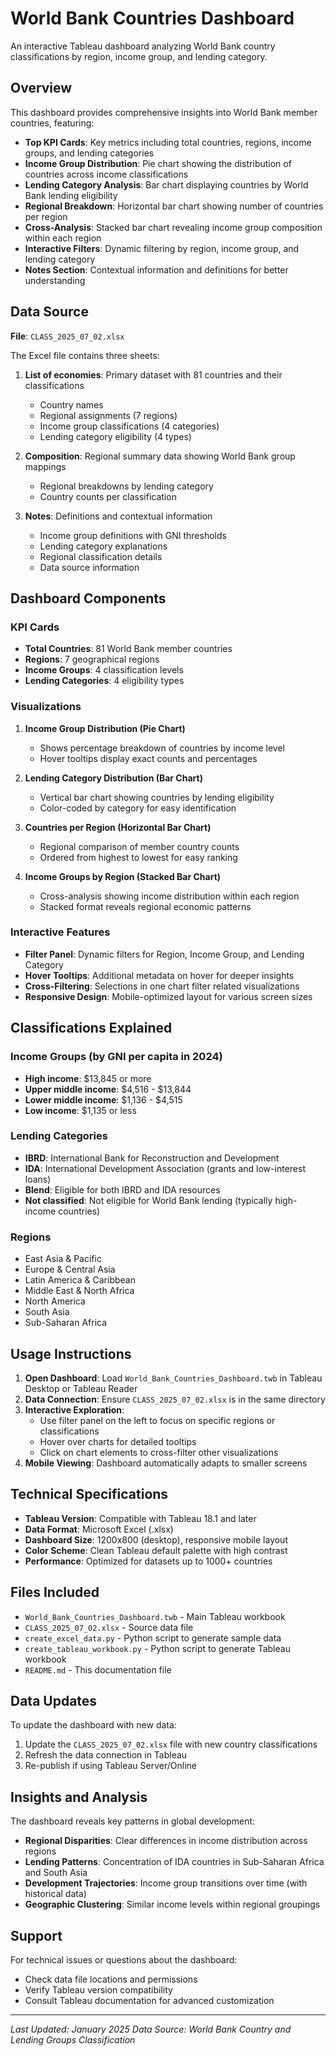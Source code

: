 # World Bank Countries Dashboard

An interactive Tableau dashboard analyzing World Bank country classifications by region, income group, and lending category.

## Overview

This dashboard provides comprehensive insights into World Bank member countries, featuring:

- **Top KPI Cards**: Key metrics including total countries, regions, income groups, and lending categories
- **Income Group Distribution**: Pie chart showing the distribution of countries across income classifications
- **Lending Category Analysis**: Bar chart displaying countries by World Bank lending eligibility
- **Regional Breakdown**: Horizontal bar chart showing number of countries per region
- **Cross-Analysis**: Stacked bar chart revealing income group composition within each region
- **Interactive Filters**: Dynamic filtering by region, income group, and lending category
- **Notes Section**: Contextual information and definitions for better understanding

## Data Source

**File**: `CLASS_2025_07_02.xlsx`

The Excel file contains three sheets:

1. **List of economies**: Primary dataset with 81 countries and their classifications
   - Country names
   - Regional assignments (7 regions)
   - Income group classifications (4 categories)
   - Lending category eligibility (4 types)

2. **Composition**: Regional summary data showing World Bank group mappings
   - Regional breakdowns by lending category
   - Country counts per classification

3. **Notes**: Definitions and contextual information
   - Income group definitions with GNI thresholds
   - Lending category explanations
   - Regional classification details
   - Data source information

## Dashboard Components

### KPI Cards
- **Total Countries**: 81 World Bank member countries
- **Regions**: 7 geographical regions
- **Income Groups**: 4 classification levels
- **Lending Categories**: 4 eligibility types

### Visualizations

1. **Income Group Distribution (Pie Chart)**
   - Shows percentage breakdown of countries by income level
   - Hover tooltips display exact counts and percentages

2. **Lending Category Distribution (Bar Chart)**
   - Vertical bar chart showing countries by lending eligibility
   - Color-coded by category for easy identification

3. **Countries per Region (Horizontal Bar Chart)**
   - Regional comparison of member country counts
   - Ordered from highest to lowest for easy ranking

4. **Income Groups by Region (Stacked Bar Chart)**
   - Cross-analysis showing income distribution within each region
   - Stacked format reveals regional economic patterns

### Interactive Features

- **Filter Panel**: Dynamic filters for Region, Income Group, and Lending Category
- **Hover Tooltips**: Additional metadata on hover for deeper insights
- **Cross-Filtering**: Selections in one chart filter related visualizations
- **Responsive Design**: Mobile-optimized layout for various screen sizes

## Classifications Explained

### Income Groups (by GNI per capita in 2024)
- **High income**: $13,845 or more
- **Upper middle income**: $4,516 - $13,844
- **Lower middle income**: $1,136 - $4,515
- **Low income**: $1,135 or less

### Lending Categories
- **IBRD**: International Bank for Reconstruction and Development
- **IDA**: International Development Association (grants and low-interest loans)
- **Blend**: Eligible for both IBRD and IDA resources
- **Not classified**: Not eligible for World Bank lending (typically high-income countries)

### Regions
- East Asia & Pacific
- Europe & Central Asia
- Latin America & Caribbean
- Middle East & North Africa
- North America
- South Asia
- Sub-Saharan Africa

## Usage Instructions

1. **Open Dashboard**: Load `World_Bank_Countries_Dashboard.twb` in Tableau Desktop or Tableau Reader
2. **Data Connection**: Ensure `CLASS_2025_07_02.xlsx` is in the same directory
3. **Interactive Exploration**: 
   - Use filter panel on the left to focus on specific regions or classifications
   - Hover over charts for detailed tooltips
   - Click on chart elements to cross-filter other visualizations
4. **Mobile Viewing**: Dashboard automatically adapts to smaller screens

## Technical Specifications

- **Tableau Version**: Compatible with Tableau 18.1 and later
- **Data Format**: Microsoft Excel (.xlsx)
- **Dashboard Size**: 1200x800 (desktop), responsive mobile layout
- **Color Scheme**: Clean Tableau default palette with high contrast
- **Performance**: Optimized for datasets up to 1000+ countries

## Files Included

- `World_Bank_Countries_Dashboard.twb` - Main Tableau workbook
- `CLASS_2025_07_02.xlsx` - Source data file
- `create_excel_data.py` - Python script to generate sample data
- `create_tableau_workbook.py` - Python script to generate Tableau workbook
- `README.md` - This documentation file

## Data Updates

To update the dashboard with new data:

1. Update the `CLASS_2025_07_02.xlsx` file with new country classifications
2. Refresh the data connection in Tableau
3. Re-publish if using Tableau Server/Online

## Insights and Analysis

The dashboard reveals key patterns in global development:

- **Regional Disparities**: Clear differences in income distribution across regions
- **Lending Patterns**: Concentration of IDA countries in Sub-Saharan Africa and South Asia
- **Development Trajectories**: Income group transitions over time (with historical data)
- **Geographic Clustering**: Similar income levels within regional groupings

## Support

For technical issues or questions about the dashboard:
- Check data file locations and permissions
- Verify Tableau version compatibility
- Consult Tableau documentation for advanced customization

---

*Last Updated: January 2025*
*Data Source: World Bank Country and Lending Groups Classification*